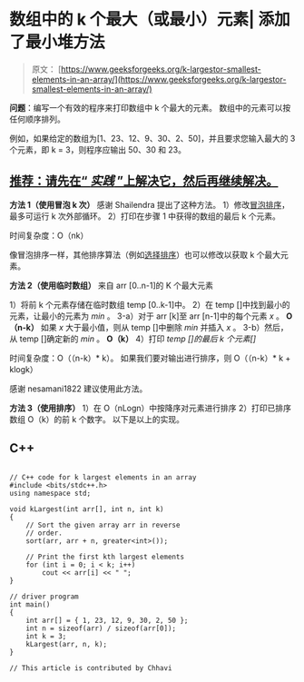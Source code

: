 # 数组中的 k 个最大（或最小）元素| 添加了最小堆方法

> 原文： [https://www.geeksforgeeks.org/k-largestor-smallest-elements-in-an-array/](https://www.geeksforgeeks.org/k-largestor-smallest-elements-in-an-array/)

**问题**：编写一个有效的程序来打印数组中 k 个最大的元素。 数组中的元素可以按任何顺序排列。

例如，如果给定的数组为[1、23、12、9、30、2、50]，并且要求您输入最大的 3 个元素，即 k = 3，则程序应输出 50、30 和 23。

## [推荐：请先在“ ***实践*** ”上解决它，然后再继续解决。](https://practice.geeksforgeeks.org/problems/k-largest-elements/0)

 **方法 1（使用冒泡 k 次）**
感谢 Shailendra 提出了这种方法。
1）修改[冒泡排序](https://www.geeksforgeeks.org/bubble-sort/)，最多可运行 k 次外部循环。
2）打印在步骤 1 中获得的数组的最后 k 个元素。

时间复杂度：O（nk）

像冒泡排序一样，其他排序算法（例如[选择排序](http://en.wikipedia.org/wiki/Selection_sort)）也可以修改以获取 k 个最大元素。

**方法 2（使用临时数组）**
来自 arr [0..n-1]的 K 个最大元素

1）将前 k 个元素存储在临时数组 temp [0..k-1]中。
2）在 temp []中找到最小的元素，让最小的元素为 *min* 。
3-a）对于 arr [k]至 arr [n-1]中的每个元素 *x* 。 **O（n-k）**
如果 *x* 大于最小值，则从 temp []中删除 *min* 并插入 *x* 。
3-b）然后，从 temp []确定新的 *min* 。 **O（k）**
4）打印 *temp []的最后 k 个元素[]*

时间复杂度：O（（n-k）* k）。 如果我们要对输出进行排序，则 O（（n-k）* k + klogk）

感谢 nesamani1822 建议使用此方法。

**方法 3（使用排序）**
1）在 O（nLogn）中按降序对元素进行排序
2）打印已排序数组 O（k）的前 k 个数字。
以下是以上的实现。

## C++ 

```

// C++ code for k largest elements in an array 
#include <bits/stdc++.h> 
using namespace std; 

void kLargest(int arr[], int n, int k) 
{ 
    // Sort the given array arr in reverse 
    // order. 
    sort(arr, arr + n, greater<int>()); 

    // Print the first kth largest elements 
    for (int i = 0; i < k; i++) 
        cout << arr[i] << " "; 
} 

// driver program 
int main() 
{ 
    int arr[] = { 1, 23, 12, 9, 30, 2, 50 }; 
    int n = sizeof(arr) / sizeof(arr[0]); 
    int k = 3; 
    kLargest(arr, n, k); 
} 

// This article is contributed by Chhavi 

```